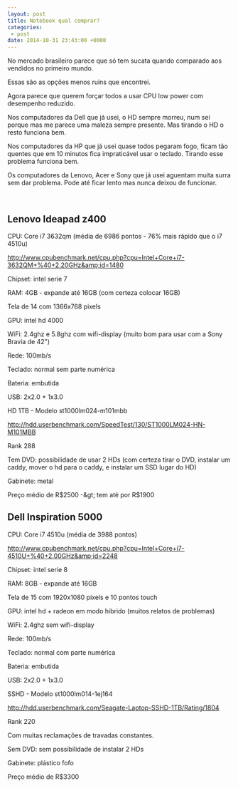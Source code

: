 ```yaml
---
layout: post
title: Notebook qual comprar?
categories:
 - post
date: 2014-10-31 23:43:00 +0000
---
```


No mercado brasileiro parece que só tem sucata quando comparado aos vendidos no primeiro mundo.  

Essas são as opções menos ruins que encontrei.  

  

<a name="more"></a>  

Agora parece que querem forçar todos a usar CPU low power com desempenho reduzido.  

  

Nos computadores da Dell que já usei, o HD sempre morreu, num sei porque mas me parece uma maleza sempre presente. Mas tirando o HD o resto funciona bem.  

  

Nos computadores da HP que já usei quase todos pegaram fogo, ficam tão quentes que em 10 minutos fica impraticável usar o teclado. Tirando esse problema funciona bem.  

  

Os computadores da Lenovo, Acer e Sony que já usei aguentam muita surra sem dar problema. Pode até ficar lento mas nunca deixou de funcionar.  

<div>
<br/></div>

  

## __Lenovo Ideapad z400__

  

CPU: Core i7 3632qm (média de 6986 pontos - 76% mais rápido que o i7 4510u)  

<http://www.cpubenchmark.net/cpu.php?cpu=Intel+Core+i7-3632QM+%40+2.20GHz&amp;id=1480>  

Chipset: intel serie 7  

  

RAM: 4GB - expande até 16GB (com certeza colocar 16GB)  

Tela de 14 com 1366x768 pixels  

GPU: intel hd 4000  

WiFi: 2.4ghz e 5.8ghz com wifi-display (muito bom para usar com a Sony Bravia de 42")  

Rede: 100mb/s  

Teclado: normal sem parte numérica  

Bateria: embutida  

USB: 2x2.0&nbsp;+ 1x3.0  

  

HD 1TB - Modelo&nbsp;st1000lm024-m101mbb  

<http://hdd.userbenchmark.com/SpeedTest/130/ST1000LM024-HN-M101MBB>  

Rank 288  

  

Tem DVD: possibilidade de usar 2 HDs (com certeza tirar o DVD, instalar um caddy, mover o hd para o caddy, e instalar um SSD lugar do HD)  

  

Gabinete: metal  

  

Preço médio de R$2500 -&gt; tem até por R$1900  

  

  

## Dell Inspiration 5000

  

CPU: Core i7 4510u (média de 3988 pontos)  

<http://www.cpubenchmark.net/cpu.php?cpu=Intel+Core+i7-4510U+%40+2.00GHz&amp;id=2248>  

Chipset: intel serie 8  

  

RAM: 8GB - expande até 16GB  

Tela de 15 com 1920x1080 pixels e 10 pontos touch  

GPU: intel hd&nbsp;+ radeon em modo hibrido (muitos relatos de problemas)  

WiFi: 2.4ghz sem wifi-display  

Rede: 100mb/s  

Teclado: normal com parte numérica  

Bateria: embutida  

USB: 2x2.0&nbsp;+ 1x3.0  

  

SSHD - Modelo&nbsp;st1000lm014-1ej164  

<http://hdd.userbenchmark.com/Seagate-Laptop-SSHD-1TB/Rating/1804>  

Rank 220  

Com muitas reclamações de travadas constantes.  

  

Sem DVD: sem possibilidade de instalar 2 HDs  

  

Gabinete: plástico fofo  

  

Preço médio de R$3300  

  

  

  